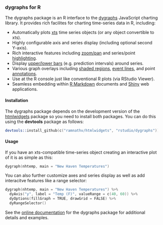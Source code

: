 ### dygraphs for R

The dygraphs package is an R interface to the [dygraphs](http://dygraphs.com) JavaScript charting library. It provides rich facilites for charting time-series data in R, including:

- Automatically plots [xts](http://cran.rstudio.com/web/packages/xts/index.html) time series objects (or any object convertible to xts).
- Highly configurable axis and series display (including optional second Y-axis).
- Rich interactive features including [zoom/pan](https://rstudio.github.io/dygraphs/gallery-range-selector.html) and series/point [highlighting](https://rstudio.github.io/dygraphs/gallery-series-highlighting.html).
- Display [upper/lower bars](https://rstudio.github.io/dygraphs/gallery-upper-lower-bars.html) (e.g. prediction intervals) around series.
- Various graph overlays including [shaded regions](https://rstudio.github.io/dygraphs/gallery-shaded-regions.html), [event lines](https://rstudio.github.io/dygraphs/gallery-event-lines.html), and point [annotations](https://rstudio.github.io/dygraphs/gallery-annotations.html).
- Use at the R console just like conventional R plots (via RStudio Viewer).
- Seamless embedding within [R Markdown](https://rstudio.github.io/dygraphs/r-markdown.html) documents and [Shiny](https://rstudio.github.io/dygraphs/shiny.html) web applications.

#### Installation

The dygraphs package depends on the development version of the [htmlwidgets](https://github.com/ramnathv/htmlwidgets) package so you need to install both packages. You can do this using the **devtools** package as follows:

```S
devtools::install_github(c("ramnathv/htmlwidgets", "rstudio/dygraphs"))
```

#### Usage

If you have an xts-compatible time-series object creating an interactive plot of it is as simple as this:

```S
dygraph(nhtemp, main = "New Haven Temperatures")
```

You can also further customize axes and series display as well as add interacitve features like a range selector:

```S
dygraph(nhtemp, main = "New Haven Temperatures") %>%
  dyAxis("y", label = "Temp (F)", valueRange = c(40, 60)) %>%
  dyOptions(fillGraph = TRUE, drawGrid = FALSE) %>%
  dyRangeSelector()
```

See the [online documentation](http://rstudio.github.io/dygraphs) for the dygraphs package for additional details and examples.









